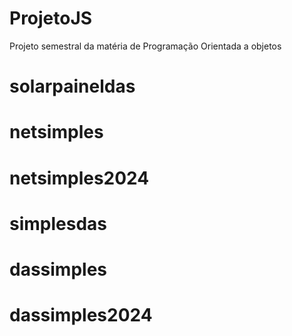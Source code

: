 # ProjetoJS
Projeto semestral da matéria de Programação Orientada a objetos
# solarpaineldas
# netsimples
# netsimples2024
# simplesdas
# dassimples
# dassimples2024
